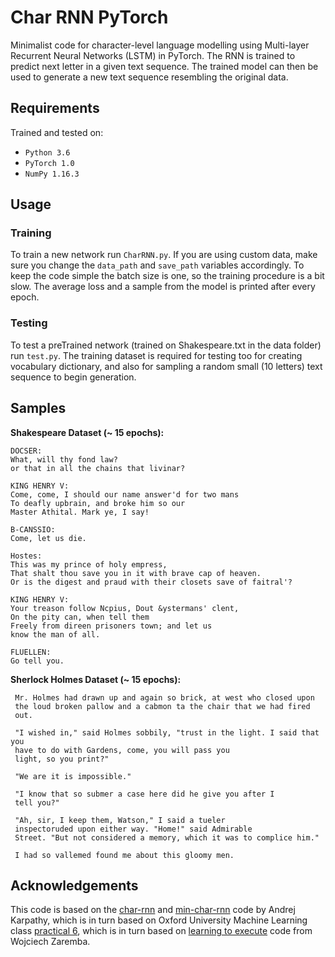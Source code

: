 # Char RNN PyTorch

Minimalist code for character-level language modelling using Multi-layer Recurrent Neural Networks (LSTM) in PyTorch. The RNN is trained to predict next letter in a given text sequence. The trained model can then be used to generate a new text sequence resembling the original data.

## Requirements

Trained and tested on:

- `Python 3.6`
- `PyTorch 1.0`
- `NumPy 1.16.3`

## Usage

### Training
To train a new network run `CharRNN.py`. If you are using custom data, make sure you change the `data_path` and `save_path` variables accordingly. To keep the code simple the batch size is one, so the training procedure is a bit slow. The average loss and a sample from the model is printed after every epoch.

### Testing
To test a preTrained network (trained on Shakespeare.txt in the data folder) run `test.py`. The training dataset is required for testing too for creating vocabulary dictionary, and also for sampling a random small (10 letters) text sequence to begin generation.

## Samples

**Shakespeare Dataset (~ 15 epochs):**
```
DOCSER:
What, will thy fond law?
or that in all the chains that livinar?

KING HENRY V:
Come, come, I should our name answer'd for two mans
To deafly upbrain, and broke him so our
Master Athital. Mark ye, I say!

B-CANSSIO:
Come, let us die.

Hostes:
This was my prince of holy empress,
That shalt thou save you in it with brave cap of heaven.
Or is the digest and praud with their closets save of faitral'?

KING HENRY V:
Your treason follow Ncpius, Dout &ystermans' clent,
On the pity can, when tell them
Freely from direen prisoners town; and let us
know the man of all.

FLUELLEN:
Go tell you.
```

**Sherlock Holmes Dataset (~ 15 epochs):**
```
 Mr. Holmes had drawn up and again so brick, at west who closed upon
 the loud broken pallow and a cabmon ta the chair that we had fired
 out.

 "I wished in," said Holmes sobbily, "trust in the light. I said that you
 have to do with Gardens, come, you will pass you
 light, so you print?"

 "We are it is impossible."

 "I know that so submer a case here did he give you after I
 tell you?"

 "Ah, sir, I keep them, Watson," I said a tueler
 inspectoruded upon either way. "Home!" said Admirable
 Street. "But not considered a memory, which it was to complice him."

 I had so vallemed found me about this gloomy men.
```


## Acknowledgements
This code is based on the [char-rnn](https://github.com/karpathy/char-rnn) and [min-char-rnn](https://gist.github.com/karpathy/d4dee566867f8291f086) code by Andrej Karpathy, which is in turn based on Oxford University Machine Learning class [practical 6](https://github.com/oxford-cs-ml-2015/practical6), which is in turn based on [learning to execute](https://github.com/wojciechz/learning_to_execute) code from Wojciech Zaremba.


